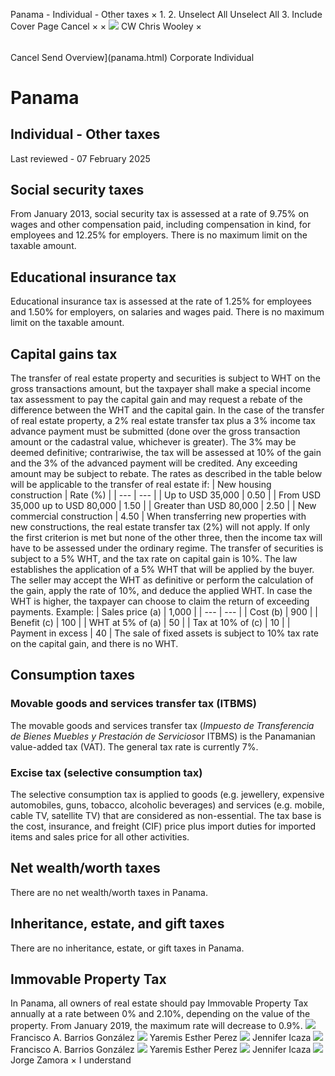 Panama - Individual - Other taxes
×
1.
2.
Unselect All
Unselect All
3.
Include Cover Page
Cancel
×
×
![](-/media/world-wide-tax-summaries/attachments/global---chris-wooley.ashx%3Frev=ac5e5f3223b34096b1afc2a6009c7320&revision=ac5e5f32-23b3-4096-b1af-c2a6009c7320&hash=859B7ADC84DC2CBEC9760E9E6EE7DE6D0A8BFCDF)
CW
Chris Wooley
×
######
Cancel
Send
Overview](panama.html)
Corporate
Individual
# Panama
## Individual - Other taxes
Last reviewed - 07 February 2025
## Social security taxes
From January 2013, social security tax is assessed at a rate of 9.75% on wages and other compensation paid, including compensation in kind, for employees and 12.25% for employers. There is no maximum limit on the taxable amount.
## Educational insurance tax
Educational insurance tax is assessed at the rate of 1.25% for employees and 1.50% for employers, on salaries and wages paid. There is no maximum limit on the taxable amount.
## Capital gains tax
The transfer of real estate property and securities is subject to WHT on the gross transactions amount, but the taxpayer shall make a special income tax assessment to pay the capital gain and may request a rebate of the difference between the WHT and the capital gain.
In the case of the transfer of real estate property, a 2% real estate transfer tax plus a 3% income tax advance payment must be submitted (done over the gross transaction amount or the cadastral value, whichever is greater). The 3% may be deemed definitive; contrariwise, the tax will be assessed at 10% of the gain and the 3% of the advanced payment will be credited. Any exceeding amount may be subject to rebate.
The rates as described in the table below will be applicable to the transfer of real estate if:
| New housing construction | Rate (%) |
| --- | --- |
| Up to USD 35,000 | 0.50 |
| From USD 35,000 up to USD 80,000 | 1.50 |
| Greater than USD 80,000 | 2.50 |
| New commercial construction | 4.50 |
When transferring new properties with new constructions, the real estate transfer tax (2%) will not apply.
If only the first criterion is met but none of the other three, then the income tax will have to be assessed under the ordinary regime.
The transfer of securities is subject to a 5% WHT, and the tax rate on capital gain is 10%. The law establishes the application of a 5% WHT that will be applied by the buyer. The seller may accept the WHT as definitive or perform the calculation of the gain, apply the rate of 10%, and deduce the applied WHT. In case the WHT is higher, the taxpayer can choose to claim the return of exceeding payments.
Example:
| Sales price (a) | 1,000 |
| --- | --- |
| Cost (b) | 900 |
| Benefit (c) | 100 |
| WHT at 5% of (a) | 50 |
| Tax at 10% of (c) | 10 |
| Payment in excess | 40 |
The sale of fixed assets is subject to 10% tax rate on the capital gain, and there is no WHT.
## Consumption taxes
### Movable goods and services transfer tax (ITBMS)
The movable goods and services transfer tax (*Impuesto de Transferencia de Bienes Muebles y Prestación de Servicios*or ITBMS) is the Panamanian value-added tax (VAT).
The general tax rate is currently 7%.
### Excise tax (selective consumption tax)
The selective consumption tax is applied to goods (e.g. jewellery, expensive automobiles, guns, tobacco, alcoholic beverages) and services (e.g. mobile, cable TV, satellite TV) that are considered as non-essential. The tax base is the cost, insurance, and freight (CIF) price plus import duties for imported items and sales price for all other activities.
## Net wealth/worth taxes
There are no net wealth/worth taxes in Panama.
## Inheritance, estate, and gift taxes
There are no inheritance, estate, or gift taxes in Panama.
## Immovable Property Tax
In Panama, all owners of real estate should pay Immovable Property Tax annually at a rate between 0% and 2.10%, depending on the value of the property. From January 2019, the maximum rate will decrease to 0.9%.
![](-/media/world-wide-tax-summaries/attachments/panama---francisco-barrios.ashx%3Frev=a27cc0c4bf394c4f9fb10deab9f495ee&revision=a27cc0c4-bf39-4c4f-9fb1-0deab9f495ee&hash=D080020EACFEB25C57623DFE258B24FC4263C368)
Francisco A. Barrios González
![](-/media/world-wide-tax-summaries/panamayaremis-esther-perezphoto-yppng20230117163743102.ashx%3Frev=0fccc6c65dff47cf89d26ac01c58f8f4&revision=0fccc6c6-5dff-47cf-89d2-6ac01c58f8f4&hash=02EB6FB7292D0D290CA3A352D71B1C434A0DEA7D)
Yaremis Esther Perez
![](-/media/world-wide-tax-summaries/panamajennifer-icazaphoto-jipng20230117164825731.ashx%3Frev=054bf96e7fa74ca9a73cc232717e360b&revision=054bf96e-7fa7-4ca9-a73c-c232717e360b&hash=70DFF195E4857CC77860D27FB3FD6D870EBE6F87)
Jennifer Icaza
![](-/media/world-wide-tax-summaries/attachments/panama---francisco-barrios.ashx%3Frev=a27cc0c4bf394c4f9fb10deab9f495ee&revision=a27cc0c4-bf39-4c4f-9fb1-0deab9f495ee&hash=D080020EACFEB25C57623DFE258B24FC4263C368)
Francisco A. Barrios González
![](-/media/world-wide-tax-summaries/panamayaremis-esther-perezphoto-yppng20230117163743102.ashx%3Frev=0fccc6c65dff47cf89d26ac01c58f8f4&revision=0fccc6c6-5dff-47cf-89d2-6ac01c58f8f4&hash=02EB6FB7292D0D290CA3A352D71B1C434A0DEA7D)
Yaremis Esther Perez
![](-/media/world-wide-tax-summaries/panamajennifer-icazaphoto-jipng20230117164825731.ashx%3Frev=054bf96e7fa74ca9a73cc232717e360b&revision=054bf96e-7fa7-4ca9-a73c-c232717e360b&hash=70DFF195E4857CC77860D27FB3FD6D870EBE6F87)
Jennifer Icaza
![](-/media/world-wide-tax-summaries/panamajorge-zamorajorge-zamora-png20210720165246414.ashx%3Frev=52085654738e4b9a9299a274b61c87c0&revision=52085654-738e-4b9a-9299-a274b61c87c0&hash=3736F834A11ABDA38304063F5FE45F0E73577DBE)
Jorge Zamora
×
I understand